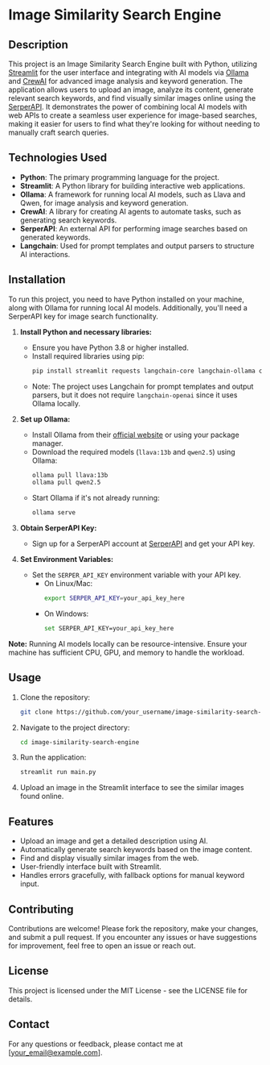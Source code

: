 # Image Similarity Search Engine

## Description

This project is an Image Similarity Search Engine built with Python, utilizing [Streamlit](https://streamlit.io/) for the user interface and integrating with AI models via [Ollama](https://ollama.com/) and [CrewAI](https://www.crewai.com/) for advanced image analysis and keyword generation. The application allows users to upload an image, analyze its content, generate relevant search keywords, and find visually similar images online using the [SerperAPI](https://serper.dev/). It demonstrates the power of combining local AI models with web APIs to create a seamless user experience for image-based searches, making it easier for users to find what they're looking for without needing to manually craft search queries.

## Technologies Used

- **Python**: The primary programming language for the project.
- **Streamlit**: A Python library for building interactive web applications.
- **Ollama**: A framework for running local AI models, such as Llava and Qwen, for image analysis and keyword generation.
- **CrewAI**: A library for creating AI agents to automate tasks, such as generating search keywords.
- **SerperAPI**: An external API for performing image searches based on generated keywords.
- **Langchain**: Used for prompt templates and output parsers to structure AI interactions.

## Installation

To run this project, you need to have Python installed on your machine, along with Ollama for running local AI models. Additionally, you'll need a SerperAPI key for image search functionality.

1. **Install Python and necessary libraries:**
   - Ensure you have Python 3.8 or higher installed.
   - Install required libraries using pip:
     ```bash
     pip install streamlit requests langchain-core langchain-ollama crewai
     ```
   - Note: The project uses Langchain for prompt templates and output parsers, but it does not require `langchain-openai` since it uses Ollama locally.

2. **Set up Ollama:**
   - Install Ollama from their [official website](https://ollama.com/) or using your package manager.
   - Download the required models (`llava:13b` and `qwen2.5`) using Ollama:
     ```bash
     ollama pull llava:13b
     ollama pull qwen2.5
     ```
   - Start Ollama if it's not already running:
     ```bash
     ollama serve
     ```

3. **Obtain SerperAPI Key:**
   - Sign up for a SerperAPI account at [SerperAPI](https://serper.dev/) and get your API key.

4. **Set Environment Variables:**
   - Set the `SERPER_API_KEY` environment variable with your API key.
     - On Linux/Mac:
       ```bash
       export SERPER_API_KEY=your_api_key_here
       ```
     - On Windows:
       ```bash
       set SERPER_API_KEY=your_api_key_here
       ```

**Note:** Running AI models locally can be resource-intensive. Ensure your machine has sufficient CPU, GPU, and memory to handle the workload.

## Usage

1. Clone the repository:
   ```bash
   git clone https://github.com/your_username/image-similarity-search-engine.git
   ```

2. Navigate to the project directory:
   ```bash
   cd image-similarity-search-engine
   ```

3. Run the application:
   ```bash
   streamlit run main.py
   ```

4. Upload an image in the Streamlit interface to see the similar images found online.

## Features

- Upload an image and get a detailed description using AI.
- Automatically generate search keywords based on the image content.
- Find and display visually similar images from the web.
- User-friendly interface built with Streamlit.
- Handles errors gracefully, with fallback options for manual keyword input.

## Contributing

Contributions are welcome! Please fork the repository, make your changes, and submit a pull request. If you encounter any issues or have suggestions for improvement, feel free to open an issue or reach out.

## License

This project is licensed under the MIT License - see the LICENSE file for details.

## Contact

For any questions or feedback, please contact me at [your_email@example.com].